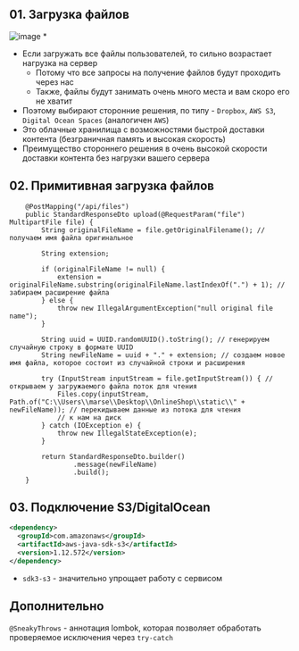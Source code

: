 ## 01. Загрузка файлов

![image](https://raw.githubusercontent.com/ait-tr/cohort23/main/back_end/lesson_25/img/1.png)
* 
* Если загружать все файлы пользователей, то сильно возрастает нагрузка на сервер
    * Потому что все запросы на получение файлов будут проходить через нас
    * Также, файлы будут занимать очень много места и вам скоро его не хватит
* Поэтому выбирают сторонние решения, по типу - `Dropbox`, `AWS S3`, `Digital Ocean Spaces` (аналогичен `AWS`)
* Это облачные хранилища с возможностями быстрой доставки контента (безграничная память и высокая скорость)
* Преимущество стороннего решения в очень высокой скорости доставки контента без нагрузки вашего сервера

## 02. Примитивная загрузка файлов

```
    @PostMapping("/api/files")
    public StandardResponseDto upload(@RequestParam("file") MultipartFile file) {
        String originalFileName = file.getOriginalFilename(); // получаем имя файла оригинальное

        String extension;

        if (originalFileName != null) {
            extension = originalFileName.substring(originalFileName.lastIndexOf(".") + 1); // забираем расширение файла
        } else {
            throw new IllegalArgumentException("null original file name");
        }

        String uuid = UUID.randomUUID().toString(); // генерируем случайную строку в формате UUID
        String newFileName = uuid + "." + extension; // создаем новое имя файла, которое состоит из случайной строки и расширения

        try (InputStream inputStream = file.getInputStream()) { // открываем у загружаемого файла поток для чтения
            Files.copy(inputStream, Path.of("C:\\Users\\marse\\Desktop\\OnlineShop\\static\\" + newFileName)); // перекидываем данные из потока для чтения
            // к нам на диск
        } catch (IOException e) {
            throw new IllegalStateException(e);
        }

        return StandardResponseDto.builder()
                .message(newFileName)
                .build();
    }
```
## 03. Подключение S3/DigitalOcean

```xml
<dependency>
  <groupId>com.amazonaws</groupId>
  <artifactId>aws-java-sdk-s3</artifactId>
  <version>1.12.572</version>
</dependency>
```

* `sdk3-s3` - значительно упрощает работу с сервисом

## Дополнительно

`@SneakyThrows` - аннотация lombok, которая позволяет обработать проверяемое исключения через `try-catch`